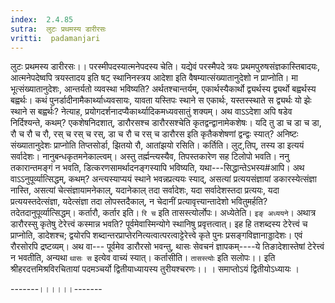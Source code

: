 ```yaml
---
index:  2.4.85
sutra:  लुटः प्रथमस्य डारीरसः
vritti:  padamanjari
---
```


लुटः प्रथमस्य डारीरसः।। परस्मीपदस्यात्मनेपदस्य चेति। यद्येवं परस्मैपदे त्रयः प्रथमपुरुषसंज्ञकास्तिबादयः, आत्मनेपदेष्वपि त्रयस्तादय इति षट् स्थानिनस्त्रय आदेशा इति वैषम्यात्संख्यातानुदेशो न प्राप्नोति। मा भूत्संख्यातानुदेशः, आन्तर्यतो व्यवस्था भविष्यति? अर्थतश्चान्तर्यम्, एकार्थस्यैकार्थो द्व्यर्थस्य द्व्यर्थो बह्वर्थस्य बह्वर्थः। कथं पुनर्डादीनामैकार्थ्याध्यवसायः, यावता यस्तिपः स्थाने स एकार्थः, यस्तस्स्थाते स द्व्यर्थः यो झेः स्थाने स बह्वर्थः? नेत्याह, प्रयोगदर्शनादप्यैकार्थ्यादिकमध्यवसातुं शक्यम्। अथ वाऽऽदेशा अपि षडेव निर्दिश्यन्ते, कथम्? एकशेषनिदशात्, डारौरसश्च डारौरसश्चेति कृतद्वन्द्वानामेकशेषः। यदि तु डा च डा च डा, रौ च रौ च रौ, रस् च रस् च रस्, डा च रौ च रस् च डारौरस इति कृतैकशेषणां द्वन्द्वः स्यात्? अनिष्टः संख्यातानुदेशः प्राप्नोति तिप्तसोर्डा, झितयो रौ, आतांझयो रसिति। कर्तिति। लुट्,तिप्, तस्य डा इत्ययं सर्वादेशः। नानुबन्धकृतमनेकाल्त्वम्। अस्तु तर्ह्मन्त्यस्यैव, तिपस्तकारेण सह टिलोपो भवति। ननु तकारान्तमङ्गं न भवति, डित्करणसामर्थादनङ्गस्यापि भविष्यति, यथा---सिद्धान्तेऽभस्य#आपि। अथ वाऽऽनुपूर्व्यात्सिद्धम्, कथम्? अन्त्यस्याप्ययं स्थाने भवन्नप्रत्ययः स्याद्, असत्यां प्रत्ययसंज्ञायां डकारस्येत्संज्ञा नास्ति, असत्यां चेत्संज्ञायामनेकाल्, यदानेकाल् तदा सर्वादेशः, यदा सर्वादेशस्तदा प्रत्ययः, यदा प्रत्ययस्तदेत्संज्ञा, यदेत्संज्ञा तदा लोपस्तदैकाल्, न चेदानीं प्रत्यावृत्त्यान्तादेशो भवितुमर्हति? तदेतदानुपूर्व्यात्सिद्धम्। कर्तारौ, कर्तार इति। `रि च` इति तासस्त्योर्लोपः। अध्येतेति। `इङ् अध्ययने`। अथात्र डारौरस्सु कृतेषु टेरेत्त्वं कस्मान्न भवति? पूर्वमेवास्मिन्योगे स्थानिषु प्रवृत्तत्वात्। इह हि तशब्दस्य टेरेत्त्वं च प्राप्नोति, डादेशश्च; द्वयोरपि शब्दान्तरप्राप्तेरनित्यत्वात्परत्वाट्टेरेत्त्वे कृते पुनः प्रसङ्गविज्ञानाड्डादेशः। एवं रौरसोरपि द्रष्टव्यम्। अथ वा--- पूर्वमेव डारौरसो भवन्तु, थासः सेवचनं ज्ञापकम्----ये तिङादेशास्तेषां टेरेत्त्वं न भवतीति, अन्यथा `थासः स` इत्येव वाच्यं स्यात्। कर्तासीति। `तासस्त्योः` इति सलोपः।।
इति श्रीहरदत्तमिश्रविरचितायां पदमञ्चर्यो द्वितीयाध्यायस्य तुरीयश्चरणः।।
। समाप्तोऽयं द्वितीयोऽध्यायः ।

-------।।।।।।-------





